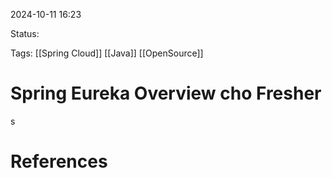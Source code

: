 
2024-10-11 16:23

Status:

Tags:  [[Spring Cloud]] [[Java]] [[OpenSource]]

# Spring Eureka Overview cho Fresher

s


# References






